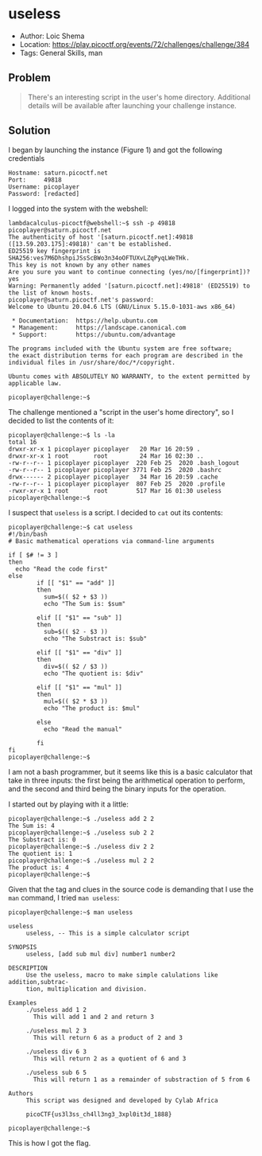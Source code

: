 # useless

* Author: Loic Shema
* Location: https://play.picoctf.org/events/72/challenges/challenge/384
* Tags: General Skills, man

## Problem

> There's an interesting script in the user's home directory. Additional details will be available after launching your challenge instance.

## Solution

I began by launching the instance (Figure 1) and got the following credentials

```
Hostname: saturn.picoctf.net
Port:     49818
Username: picoplayer
Password: [redacted]
```

I logged into the system with the webshell:

```
lambdacalculus-picoctf@webshell:~$ ssh -p 49818 picoplayer@saturn.picoctf.net
The authenticity of host '[saturn.picoctf.net]:49818 ([13.59.203.175]:49818)' can't be established.
ED25519 key fingerprint is SHA256:ves7M6DhshpiJSsScBWo3n34oOFTUXvLZqPyqLWeTHk.
This key is not known by any other names
Are you sure you want to continue connecting (yes/no/[fingerprint])? yes
Warning: Permanently added '[saturn.picoctf.net]:49818' (ED25519) to the list of known hosts.
picoplayer@saturn.picoctf.net's password: 
Welcome to Ubuntu 20.04.6 LTS (GNU/Linux 5.15.0-1031-aws x86_64)

 * Documentation:  https://help.ubuntu.com
 * Management:     https://landscape.canonical.com
 * Support:        https://ubuntu.com/advantage

The programs included with the Ubuntu system are free software;
the exact distribution terms for each program are described in the
individual files in /usr/share/doc/*/copyright.

Ubuntu comes with ABSOLUTELY NO WARRANTY, to the extent permitted by
applicable law.

picoplayer@challenge:~$
```

The challenge mentioned a "script in the user's home directory", so I decided to list the contents of it:

```
picoplayer@challenge:~$ ls -la
total 16
drwxr-xr-x 1 picoplayer picoplayer   20 Mar 16 20:59 .
drwxr-xr-x 1 root       root         24 Mar 16 02:30 ..
-rw-r--r-- 1 picoplayer picoplayer  220 Feb 25  2020 .bash_logout
-rw-r--r-- 1 picoplayer picoplayer 3771 Feb 25  2020 .bashrc
drwx------ 2 picoplayer picoplayer   34 Mar 16 20:59 .cache
-rw-r--r-- 1 picoplayer picoplayer  807 Feb 25  2020 .profile
-rwxr-xr-x 1 root       root        517 Mar 16 01:30 useless
picoplayer@challenge:~$ 
```

I suspect that ``useless`` is a script. I decided to ``cat`` out its contents:

```
picoplayer@challenge:~$ cat useless
#!/bin/bash
# Basic mathematical operations via command-line arguments

if [ $# != 3 ]
then
  echo "Read the code first"
else
        if [[ "$1" == "add" ]]
        then 
          sum=$(( $2 + $3 ))
          echo "The Sum is: $sum"  

        elif [[ "$1" == "sub" ]]
        then 
          sub=$(( $2 - $3 ))
          echo "The Substract is: $sub" 

        elif [[ "$1" == "div" ]]
        then 
          div=$(( $2 / $3 ))
          echo "The quotient is: $div" 

        elif [[ "$1" == "mul" ]]
        then
          mul=$(( $2 * $3 ))
          echo "The product is: $mul" 

        else
          echo "Read the manual"
         
        fi
fi
picoplayer@challenge:~$ 
```

I am not a bash programmer, but it seems like this is a basic calculator that take in three inputs: the first being the arithmetical operation to perform, and the second and third being the binary inputs for the operation.

I started out by playing with it a little:

```
picoplayer@challenge:~$ ./useless add 2 2 
The Sum is: 4
picoplayer@challenge:~$ ./useless sub 2 2 
The Substract is: 0
picoplayer@challenge:~$ ./useless div 2 2
The quotient is: 1
picoplayer@challenge:~$ ./useless mul 2 2
The product is: 4
picoplayer@challenge:~$ 
```

Given that the tag and clues in the source code is demanding that I use the ``man`` command, I tried ``man useless``:

```
picoplayer@challenge:~$ man useless

useless
     useless, -- This is a simple calculator script

SYNOPSIS
     useless, [add sub mul div] number1 number2

DESCRIPTION
     Use the useless, macro to make simple calulations like addition,subtrac-
     tion, multiplication and division.

Examples
     ./useless add 1 2
       This will add 1 and 2 and return 3

     ./useless mul 2 3
       This will return 6 as a product of 2 and 3

     ./useless div 6 3
       This will return 2 as a quotient of 6 and 3

     ./useless sub 6 5
       This will return 1 as a remainder of substraction of 5 from 6

Authors
     This script was designed and developed by Cylab Africa

     picoCTF{us3l3ss_ch4ll3ng3_3xpl0it3d_1888}

picoplayer@challenge:~$ 
```

This is how I got the flag.

